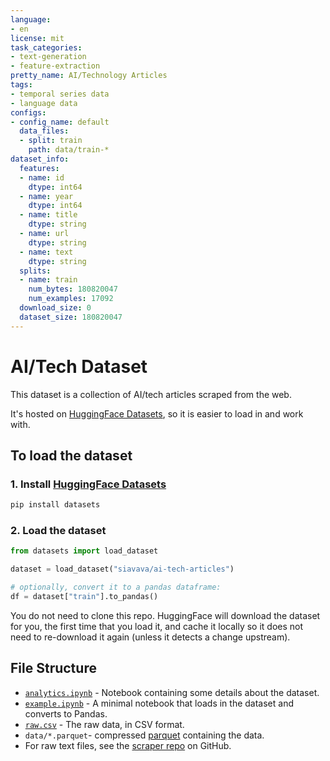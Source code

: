 ```yaml
---
language:
- en
license: mit
task_categories:
- text-generation
- feature-extraction
pretty_name: AI/Technology Articles
tags:
- temporal series data
- language data
configs:
- config_name: default
  data_files:
  - split: train
    path: data/train-*
dataset_info:
  features:
  - name: id
    dtype: int64
  - name: year
    dtype: int64
  - name: title
    dtype: string
  - name: url
    dtype: string
  - name: text
    dtype: string
  splits:
  - name: train
    num_bytes: 180820047
    num_examples: 17092
  download_size: 0
  dataset_size: 180820047
---
```


# AI/Tech Dataset

This dataset is a collection of AI/tech articles scraped from the web.

It's hosted on [HuggingFace Datasets](https://huggingface.co/datasets/siavava/ai-tech-articles), so it is easier to load in and work with.

## To load the dataset

### 1. Install [HuggingFace Datasets](https://huggingface.co/docs/datasets/installation.html)

```bash
pip install datasets
```

### 2. Load the dataset

```python
from datasets import load_dataset

dataset = load_dataset("siavava/ai-tech-articles")

# optionally, convert it to a pandas dataframe:
df = dataset["train"].to_pandas()
```

You do not need to clone this repo.
HuggingFace will download the dataset for you, the first time that you load it,
and cache it locally so it does not need to re-download it again
(unless it detects a change upstream).

## File Structure

- [`analytics.ipynb`](analytics.ipynb) - Notebook containing some details about the dataset.
- [`example.ipynb`](example.ipynb) - A minimal notebook that loads in the dataset and converts to Pandas.
- [`raw.csv`](raw.csv) - The raw data, in CSV format.
- `data/*.parquet`- compressed [parquet](https://www.databricks.com/glossary/what-is-parquet) containing the data.
- For raw text files, see the [scraper repo](https://github.com/siavava/scrape.hs) on GitHub.
